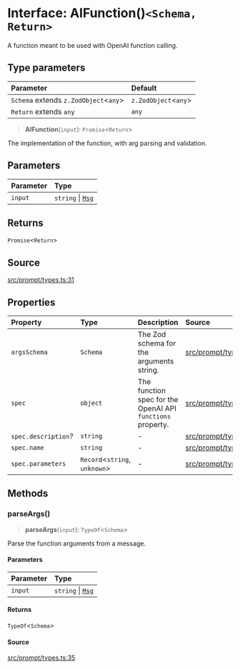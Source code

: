 # Interface: AIFunction()`<Schema, Return>`

A function meant to be used with OpenAI function calling.

## Type parameters

| Parameter | Default |
| :------ | :------ |
| `Schema` extends `z.ZodObject`\<`any`\> | `z.ZodObject`\<`any`\> |
| `Return` extends `any` | `any` |

> **AIFunction**(`input`): `Promise`\<`Return`\>

The implementation of the function, with arg parsing and validation.

## Parameters

| Parameter | Type |
| :------ | :------ |
| `input` | `string` \| [`Msg`](Msg.md) |

## Returns

`Promise`\<`Return`\>

## Source

[src/prompt/types.ts:31](https://github.com/dexaai/llm-tools/blob/2b78745/src/prompt/types.ts#L31)

## Properties

| Property | Type | Description | Source |
| :------ | :------ | :------ | :------ |
| `argsSchema` | `Schema` | The Zod schema for the arguments string. | [src/prompt/types.ts:33](https://github.com/dexaai/llm-tools/blob/2b78745/src/prompt/types.ts#L33) |
| `spec` | `object` | The function spec for the OpenAI API `functions` property. | [src/prompt/types.ts:37](https://github.com/dexaai/llm-tools/blob/2b78745/src/prompt/types.ts#L37) |
| `spec.description`? | `string` | - | [src/prompt/types.ts:39](https://github.com/dexaai/llm-tools/blob/2b78745/src/prompt/types.ts#L39) |
| `spec.name` | `string` | - | [src/prompt/types.ts:38](https://github.com/dexaai/llm-tools/blob/2b78745/src/prompt/types.ts#L38) |
| `spec.parameters` | `Record`\<`string`, `unknown`\> | - | [src/prompt/types.ts:40](https://github.com/dexaai/llm-tools/blob/2b78745/src/prompt/types.ts#L40) |

## Methods

### parseArgs()

> **parseArgs**(`input`): `TypeOf`\<`Schema`\>

Parse the function arguments from a message.

#### Parameters

| Parameter | Type |
| :------ | :------ |
| `input` | `string` \| [`Msg`](Msg.md) |

#### Returns

`TypeOf`\<`Schema`\>

#### Source

[src/prompt/types.ts:35](https://github.com/dexaai/llm-tools/blob/2b78745/src/prompt/types.ts#L35)
